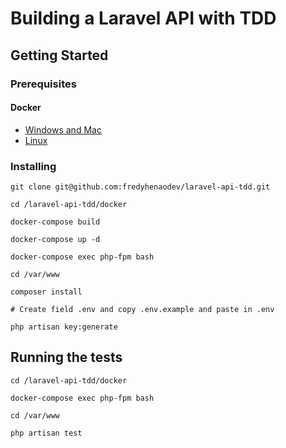 # Building a Laravel API with TDD

## Getting Started
### Prerequisites

#### Docker

* [Windows and Mac](https://www.docker.com/products/docker-desktop)
* [Linux](https://docs.docker.com/engine/install/ubuntu/)

### Installing

```
git clone git@github.com:fredyhenaodev/laravel-api-tdd.git

cd /laravel-api-tdd/docker

docker-compose build

docker-compose up -d

docker-compose exec php-fpm bash

cd /var/www

composer install

# Create field .env and copy .env.example and paste in .env

php artisan key:generate
```

## Running the tests

```
cd /laravel-api-tdd/docker

docker-compose exec php-fpm bash

cd /var/www

php artisan test
```